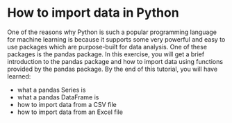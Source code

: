 # How to import data in Python

One of the reasons why Python is such a popular programming language for machine learning is because it supports some very powerful and easy to use packages which are purpose-built for data analysis. One of these packages is the pandas package. In this exercise, you will get a brief introduction to the pandas package and how to import data using functions provided by the pandas package. By the end of this tutorial, you will have learned:

* what a pandas Series is
* what a pandas DataFrame is
* how to import data from a CSV file
* how to import data from an Excel file
